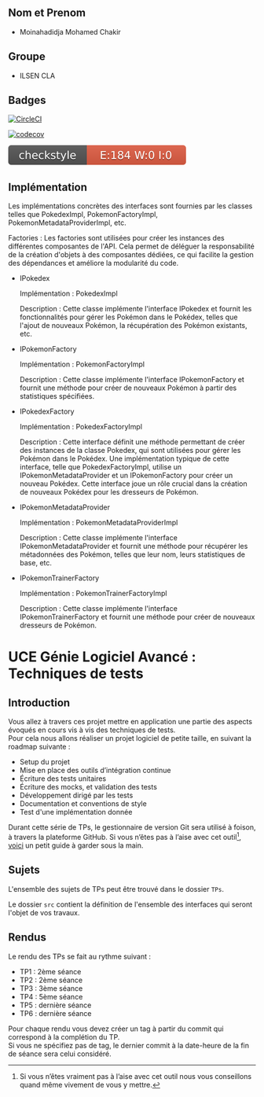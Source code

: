 

## Nom et Prenom

- Moinahadidja Mohamed Chakir

## Groupe
- ILSEN CLA

## Badges

[![CircleCI](https://dl.circleci.com/status-badge/img/gh/MOINAHADIDJA/ceri-m1-techniques-de-test/tree/master.svg?style=svg)](https://dl.circleci.com/status-badge/redirect/gh/MOINAHADIDJA/ceri-m1-techniques-de-test/tree/master)

[![codecov](https://codecov.io/gh/MOINAHADIDJA/ceri-m1-techniques-de-test/graph/badge.svg?token=R8S81SVJOP)](https://codecov.io/gh/MOINAHADIDJA/ceri-m1-techniques-de-test)

![Checkstyle](checkstyleBadge/checkstyle-result.svg)


## Implémentation

Les implémentations concrètes des interfaces sont fournies par les classes telles que PokedexImpl, PokemonFactoryImpl, PokemonMetadataProviderImpl, etc.

Factories : Les factories sont utilisées pour créer les instances des différentes composantes de l'API. Cela permet de déléguer la responsabilité de la création d'objets à des composantes dédiées, ce qui facilite la gestion des dépendances et améliore la modularité du code.

- IPokedex

    Implémentation : PokedexImpl

    Description : Cette classe implémente l'interface IPokedex et fournit les fonctionnalités pour gérer les Pokémon dans le Pokédex, telles que l'ajout de nouveaux Pokémon, la récupération des Pokémon existants, etc.
    

- IPokemonFactory

    Implémentation : PokemonFactoryImpl

    Description : Cette classe implémente l'interface IPokemonFactory et fournit une méthode pour créer de nouveaux Pokémon à partir des statistiques spécifiées.


- IPokedexFactory

    Implémentation : PokedexFactoryImpl

    Description : Cette interface définit une méthode permettant de créer des instances de la classe Pokedex, qui sont utilisées pour gérer les Pokémon dans le Pokédex. Une implémentation typique de cette interface, telle que PokedexFactoryImpl, utilise un IPokemonMetadataProvider et un IPokemonFactory pour créer un nouveau Pokédex. Cette interface joue un rôle crucial dans la création de nouveaux Pokédex pour les dresseurs de Pokémon.


- IPokemonMetadataProvider

    Implémentation : PokemonMetadataProviderImpl

    Description : Cette classe implémente l'interface IPokemonMetadataProvider et fournit une méthode pour récupérer les métadonnées des Pokémon, telles que leur nom, leurs statistiques de base, etc.


- IPokemonTrainerFactory

    Implémentation : PokemonTrainerFactoryImpl

    Description : Cette classe implémente l'interface IPokemonTrainerFactory et fournit une méthode pour créer de nouveaux dresseurs de Pokémon.

# UCE Génie Logiciel Avancé : Techniques de tests

## Introduction

Vous allez à travers ces projet mettre en application une partie des aspects évoqués en cours vis à vis des techniques de tests.  
Pour cela nous allons réaliser un projet logiciel de petite taille, en suivant la roadmap suivante : 
- Setup du projet
- Mise en place des outils d’intégration continue
- Écriture des tests unitaires
- Écriture des mocks, et validation des tests
- Développement dirigé par les tests
- Documentation et conventions de style
- Test d'une implémentation donnée

Durant cette série de TPs, le gestionnaire de version Git sera utilisé à foison, à travers la plateforme GitHub. Si vous n’êtes pas à l’aise avec cet outil[^1], [voici](http://rogerdudler.github.io/git-guide/) un petit guide à garder sous la main.

## Sujets

L'ensemble des sujets de TPs peut être trouvé dans le dossier `TPs`.

Le dossier `src` contient la définition de l'ensemble des interfaces qui seront l'objet de vos travaux.

## Rendus

Le rendu des TPs se fait au rythme suivant :

- TP1 : 2ème séance
- TP2 : 2ème séance
- TP3 : 3ème séance
- TP4 : 5ème séance
- TP5 : dernière séance
- TP6 : dernière séance

Pour chaque rendu vous devez créer un tag à partir du commit qui correspond à la complétion du TP.  
Si vous ne spécifiez pas de tag, le dernier commit à la date-heure de la fin de séance sera celui considéré.

[^1]: Si vous n’êtes vraiment pas à l’aise avec cet outil nous vous conseillons quand même vivement de vous y mettre.
